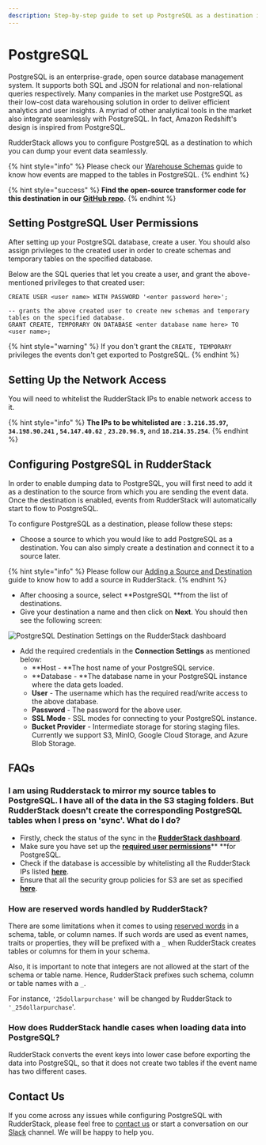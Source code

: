 ```yaml
---
description: Step-by-step guide to set up PostgreSQL as a destination in RudderStack
---
```


# PostgreSQL

PostgreSQL is an enterprise-grade, open source database management system. It supports both SQL and JSON for relational and non-relational queries respectively. Many companies in the market use PostgreSQL as their low-cost data warehousing solution in order to deliver efficient analytics and user insights. A myriad of other analytical tools in the market also integrate seamlessly with PostgreSQL. In fact, Amazon Redshift's design is inspired from PostgreSQL.

RudderStack allows you to configure PostgreSQL as a destination to which you can dump your event data seamlessly.

{% hint style="info" %}
Please check our [Warehouse Schemas](https://docs.rudderstack.com/data-warehouse-integration-guides/warehouse-schemas) guide to know how events are mapped to the tables in PostgreSQL.
{% endhint %}

{% hint style="success" %}
**Find the open-source transformer code for this destination in our **[**GitHub repo**](https://github.com/rudderlabs/rudder-transformer/tree/master/v0/destinations/postgres)**.**
{% endhint %}

## Setting PostgreSQL User Permissions

After setting up your PostgreSQL database, create a user. You should also assign privileges to the created user in order to create schemas and temporary tables on the specified database.

Below are the SQL queries that let you create a user, and grant the above-mentioned privileges to that created user:

```
CREATE USER <user name> WITH PASSWORD '<enter password here>';

-- grants the above created user to create new schemas and temporary tables on the specified database.
GRANT CREATE, TEMPORARY ON DATABASE <enter database name here> TO <user name>;
```

{% hint style="warning" %}
If you don't grant the `CREATE, TEMPORARY` privileges the events don't get exported to PostgreSQL.
{% endhint %}

## Setting Up the Network Access

You will need to whitelist the RudderStack IPs to enable network access to it.

{% hint style="info" %}
**The IPs to be whitelisted are : `3.216.35.97`, `34.198.90.241` , `54.147.40.62`** , **`23.20.96.9`,** and  **`18.214.35.254`**.
{% endhint %}

## Configuring PostgreSQL in RudderStack

In order to enable dumping data to PostgreSQL, you will first need to add it as a destination to the source from which you are sending the event data. Once the destination is enabled, events from RudderStack will automatically start to flow to PostgreSQL.

To configure PostgreSQL as a destination, please follow these steps:

* Choose a source to which you would like to add PostgreSQL as a destination. You can also simply create a destination and connect it to a source later.

{% hint style="info" %}
Please follow our [Adding a Source and Destination](https://docs.rudderstack.com/how-to-guides/adding-source-and-destination-rudderstack) guide to know how to add a source in RudderStack.
{% endhint %}

* After choosing a source, select **PostgreSQL **from the list of destinations.
* Give your destination a name and then click on **Next**. You should then see the following screen:

![PostgreSQL Destination Settings on the RudderStack dashboard](<../.gitbook/assets/image (69).png>)

* Add the required credentials in the **Connection Settings** as mentioned below:
  * **Host - **The host name of your PostgreSQL service.
  * **Database - **The database name in your PostgreSQL instance where the data gets loaded.
  * **User** - The username which has the required read/write access to the above database.
  * **Password** - The password for the above user.
  * **SSL Mode** - SSL modes for connecting to your PostgreSQL instance.
  * **Bucket Provider** - Intermediate storage for storing staging files. Currently we support S3, MinIO, Google Cloud Storage, and Azure Blob Storage.

## FAQs

### I am using Rudderstack to mirror my source tables to PostgreSQL. I have all of the data in the S3 staging folders. But RudderStack doesn't create the corresponding PostgreSQL tables when I press on 'sync'. What do I do?

* Firstly, check the status of the sync in the [**RudderStack dashboard**](https://app.rudderstack.com/syncs).
* Make sure you have set up the [**required user permissions**](https://docs.rudderstack.com/data-warehouse-integrations/postgresql#setting-postgresql-user-permissions)** **for PostgreSQL.
* Check if the database is accessible by whitelisting all the RudderStack IPs listed [**here**](https://docs.rudderstack.com/data-warehouse-integrations/warehouse-faqs#which-ips-should-be-whitelisted).
* Ensure that all the security group policies for S3 are set as specified [**here**](https://docs.rudderstack.com/destinations/storage-platforms/amazon-s3#permissions).

### **How are reserved words handled by RudderStack?**

There are some limitations when it comes to using [reserved words](https://www.postgresql.org/docs/current/sql-keywords-appendix.html) in a schema, table, or column names. If such words are used as event names, traits or properties, they will be prefixed with a `_` when  RudderStack creates tables or columns for them in your schema.

Also, it is important to note that integers are not allowed at the start of the schema or table name. Hence, RudderStack prefixes such schema, column or table names with a `_`.

For instance, `'25dollarpurchase'` will be changed by RudderStack to `'_25dollarpurchase`'.

### How does RudderStack handle cases when loading data into PostgreSQL?

RudderStack converts the event keys into lower case before exporting the data into PostgreSQL, so that it does not create two tables if the event name has two different cases.

## Contact Us

If you come across any issues while configuring PostgreSQL with RudderStack, please feel free to [contact us](mailto:%20docs@rudderstack.com) or start a conversation on our [Slack](https://resources.rudderstack.com/join-rudderstack-slack) channel. We will be happy to help you.
